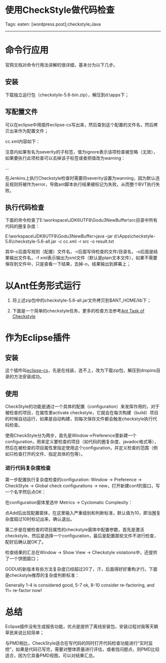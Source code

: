 # 使用CheckStyle做代码检查
Tags: eaten: [wordpress.post];checkstyle;Java

------

# 命令行应用

 

官网文档对命令行用法讲解的很详细，基本分为以下几步。

 

## 安装

 

下载独立运行包（checkstyle-5.6-bin.zip），解压到d:\apps下；

 

## 写配置文件

 

可以在eclipse中用插件eclipse-cs写出来，然后查到这个配置的文件名，然后拷贝出来作为配置文件；

 

cc.xml内容如下：

 

 <?xml version="1.0" encoding="UTF-8"?> 
 <!DOCTYPE module PUBLIC "-//Puppy Crawl//DTD Check Configuration 1.3//EN" "http://www.puppycrawl.com/dtds/configuration_1_3.dtd"> 
 <module name="Checker"> 
  <property name="severity" value="warning"/> 
  <module name="TreeWalker"> 
  <metadata name="net.sf.eclipsecs.core.lastEnabledSeverity" value="inherit"/> 
  <property name="fileExtensions" value="java"/> 
  <module name="MethodLength"> 
   <property name="max" value="200"/> 
  </module> 
  <module name="NestedIfDepth"> 
   <property name="max" value="5"/> 
  </module> 
  <module name="CyclomaticComplexity"/> 
  <module name="ParameterNumber"> 
   <property name="max" value="6"/> 
  </module> 
  </module> 
  <module name="StrictDuplicateCode"> 
  <property name="fileExtensions" value="java"/> 
  <property name="min" value="75"/> 
  </module> 
  <module name="FileLength"> 
  <property name="fileExtensions" value="java"/> 
  <property name="max" value="1000"/> 
  </module> 
 </module> 

 

注意<module>内如果有名为severity的子标签，值为ignore表示该项检查被忽略（无效），如果要执行此项检查可以去掉该子标签或者把值改为warning：

 <module name="Checker">

  <property name="severity" value="warning"/>

  ...

 

在Jenkins上执行Checkstyle检查时需要将severity设置为wanning，因为默认违反规则将被作为error，导致ant脚本执行结果被标记为失败，从而整个BVT执行失败。

 

## 执行代码检查

 

下面的命令检查了E:\workspace\JDK6UTF8\Godu3NewBuffer\src目录中所有代码的圈复杂度：

 

E:\workspace\JDK6UTF8\Godu3NewBuffer>java -jar d:\Apps\checkstyle-5.6\checkstyle-5.6-all.jar -c cc.xml -r src -o result.txt

其中-c后面写规则（配置）文件名，-r后面写待检查的文件/目录名，-o后面是结果输出文件名，-f xml表示输出为xml文件（默认是plain文本文件），如果不需要保存到文件中，只是查看一下结果，去掉-o，结果输出到屏幕上；

 

# 以Ant任务形式运行

 

1. 将上述zip包中的checkstyle-5.6-all.jar文件拷贝到$ANT_HOME/lib下；

 

1. 下面是一个简单的checkstyle任务，更多的检查方法参考[Ant Task of Checkstyle](http://checkstyle.sourceforge.net/anttask.html)

 

 <target name="review"> 
  <cs:checkstyle config="tyRules.xml" xmlns:cs="antlib:com.puppycrawl.tools.checkstyle"> 
   <fileset dir="src" includes="**/*.java"/> 
   <formatter type="plain"/> 
   <formatter type="xml" toFile="checkstyle_reports.xml"/> 
  </cs:checkstyle> 
 </target>

 

# 作为Eclipse插件

 

## 安装

 

这个插件叫[eclipse-cs](http://eclipse-cs.sourceforge.net/)，先是在线装，连不上，改为下载zip包，解压到dropins目录的方法安装成功。

 

## 使用

 

CheckStyle的功能是通过一个具体的配置（configuration）来发挥作用的，对于被检查的项目，在属性里activate checkstyle，它就会在每次构建（build）项目的时候自动运行，如果是自动构建，则每次保存文件都会触发checkstyle执行代码检查。

使用CheckStyle分为两步，首先是Window->Preference里新建一个configuration，用来定义要检查的项目（如代码的圈复杂度、javadoc格式等），然后在被检查的项目属性里指定使用这个configuration，并定义检查的范围（例如只检查打开的文件、指定具体的包等）。

 

### 进行代码复杂度检查

 

第一步配置执行复杂度检查的configuration: Window -> Preference -> CheckStyle -> Global check configurations -> new，打开新建conf的窗口，写一个名字然后点OK：

 

 

在configuration窗体里选中 Metrics -> Cyclomatic Complexity：

 

 

点Add后出现配置窗体，在这里输入严重级别和判断标准，默认值为10，即当圈复杂度超过10时标记出来，确认退出。

 

 

第二步是在被检查的项目属性的checkstyle窗体中配置参数，首先是激活checkstyle，然后是选择一个configuration，最后是配置那些文件不进行检查，配好后确认就OK了。

 

 

检查结果的汇总在Window -> Show View -> Checkstyle violations中，还提供了一个饼图窗口；

 

GODU的新版本有些方法复杂度已经超过20了，汗，后面得好好重构才行。下面是checkstyle推荐的复杂度判断标准：

 Generally 1-4 is considered good, 5-7 ok, 8-10 consider re-factoring, and 11+ re-factor now!

 

# 总结

 

Eclipse插件没有生成报告功能，优点是提供了离线安装包，安装过程对我等天朝草民来说比较简单；

 

与PMD相比，CheckStyle适合在写代码的同时打开代码检查功能进行“实时监控”，如果是代码已写完，需要对整体质量进行评估，或者找问题点，则PMD比较适合，因为它具备PMD视图，可以对结果汇总。